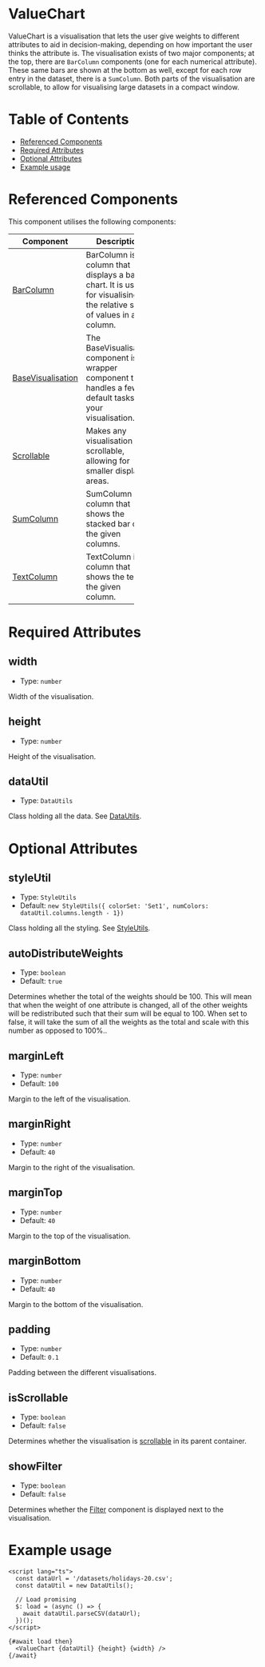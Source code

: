 # ValueChart

ValueChart is a visualisation that lets the user give weights to different attributes to aid in decision-making, depending on how important the user thinks the attribute is. The visualisation exists of two major components; at the top, there are `BarColumn` components (one for each numerical attribute). These same bars are shown at the bottom as well, except for each row entry in the dataset, there is a `SumColumn`.
Both parts of the visualisation are scrollable, to allow for visualising large datasets in a compact window.

# Table of Contents

- [Referenced Components](#referenced-components)
- [Required Attributes](#required-attributes)
- [Optional Attributes](#optional-attributes)
- [Example usage](#example-usage)

# Referenced Components

This component utilises the following components:

<table style="width: 50%">
  <thead>
    <tr>
      <th style="width: 20%;">Component</th>
      <th style="width: 80%;">Description</th>
    </tr>
  </thead>
  <tbody>
    <tr>
      <td><a href="#/columns/BarColumn.md">BarColumn</a></td>
      <td>BarColumn is a column that displays a bar chart. It is useful for visualising the relative size of values in a column.</td>
    </tr>
    <tr>
      <td><a href="#/components/BaseVisualisation.md">BaseVisualisation</a></td>
      <td>The BaseVisualisation component is a wrapper component that handles a few default tasks for your visualisation.</td>
    </tr>
    <tr>
      <td><a href="#/components/Scrollable.md">Scrollable</a></td>
      <td>Makes any visualisation scrollable, allowing for smaller display areas.</td>
    </tr>
    <tr>
      <td><a href="#/columns/SumColumn.md">SumColumn</a></td>
      <td>SumColumn is a column that shows the stacked bar of the given columns.</td>
    </tr>
    <tr>
      <td><a href="#/columns/TextColumn.md">TextColumn</a></td>
      <td>TextColumn is a column that shows the text of the given column.</td>
    </tr>
  </tbody>
</table>

# Required Attributes

## width

- Type: `number`

Width of the visualisation.

## height

- Type: `number`

Height of the visualisation.

## dataUtil

- Type: `DataUtils`

Class holding all the data. See [DataUtils](utils/DataUtils.md).

# Optional Attributes

## styleUtil

- Type: `StyleUtils`
- Default: `new StyleUtils({ colorSet: 'Set1', numColors: dataUtil.columns.length - 1})`

Class holding all the styling. See [StyleUtils](utils/StyleUtils.md).

## autoDistributeWeights

- Type: `boolean`
- Default: `true`

Determines whether the total of the weights should be 100. This will mean that when the weight of one attribute is changed, all of the other weights will be redistributed such that their sum will be equal to 100. When set to false, it will take the sum of all the weights as the total and scale with this number as opposed to 100%..

## marginLeft

- Type: `number`
- Default: `100`

Margin to the left of the visualisation.

## marginRight

- Type: `number`
- Default: `40`

Margin to the right of the visualisation.

## marginTop

- Type: `number`
- Default: `40`

Margin to the top of the visualisation.

## marginBottom

- Type: `number`
- Default: `40`

Margin to the bottom of the visualisation.

## padding

- Type: `number`
- Default: `0.1`

Padding between the different visualisations.

## isScrollable

- Type: `boolean`
- Default: `false`

Determines whether the visualisation is [scrollable](components/Scrollable.md) in its parent container.

## showFilter

- Type: `boolean`
- Default: `false`

Determines whether the [Filter](components/Filter.md) component is displayed next to the visualisation.

# Example usage

```svelte
<script lang="ts">
  const dataUrl = '/datasets/holidays-20.csv';
  const dataUtil = new DataUtils();

  // Load promising
  $: load = (async () => {
    await dataUtil.parseCSV(dataUrl);
  })();
</script>

{#await load then}
  <ValueChart {dataUtil} {height} {width} />
{/await}
```

